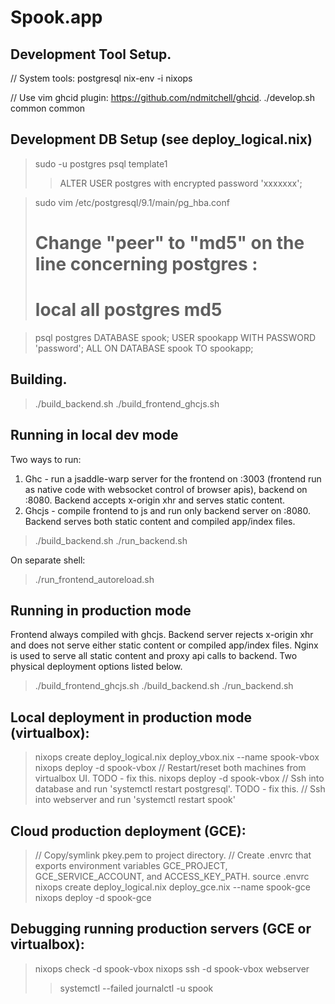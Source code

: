 Spook.app
==========

## Development Tool Setup.
// System tools:
postgresql
nix-env -i nixops

// Use vim ghcid plugin: https://github.com/ndmitchell/ghcid.
./develop.sh common common

## Development DB Setup (see deploy\_logical.nix)
> sudo -u postgres psql template1
> > ALTER USER postgres with encrypted password 'xxxxxxx';

> sudo vim /etc/postgresql/9.1/main/pg\_hba.conf
> # Change "peer" to "md5" on the line concerning postgres :
> # local      all     postgres     md5

> psql postgres
> DATABASE spook;
> USER spookapp WITH PASSWORD 'password';
> ALL ON DATABASE spook TO spookapp;

## Building.
> ./build\_backend.sh
> ./build\_frontend\_ghcjs.sh

## Running in local dev mode
Two ways to run:
1. Ghc - run a jsaddle-warp server for the frontend on :3003 (frontend run as native code with websocket control of browser apis), backend on :8080. Backend accepts x-origin xhr and serves static content.
2. Ghcjs - compile frontend to js and run only backend server on :8080. Backend serves both static content and compiled app/index files.

> ./build\_backend.sh
> ./run\_backend.sh

On separate shell:
> ./run\_frontend\_autoreload.sh

## Running in production mode
Frontend always compiled with ghcjs. Backend server rejects x-origin xhr and does not serve either static content or compiled app/index files.
Nginx is used to serve all static content and proxy api calls to backend.
Two physical deployment options listed below.

> ./build\_frontend\_ghcjs.sh
> ./build\_backend.sh
> ./run\_backend.sh

## Local deployment in production mode (virtualbox):
> nixops create deploy\_logical.nix deploy\_vbox.nix --name spook-vbox
> nixops deploy -d spook-vbox
> // Restart/reset both machines from virtualbox UI. TODO - fix this.
> nixops deploy -d spook-vbox
> // Ssh into database and run 'systemctl restart postgresql'. TODO - fix this.
> // Ssh into webserver and run 'systemctl restart spook'

## Cloud production deployment (GCE):
> // Copy/symlink pkey.pem to project directory.
> // Create .envrc that exports environment variables GCE\_PROJECT, GCE\_SERVICE\_ACCOUNT, and ACCESS\_KEY\_PATH.
> source .envrc
> nixops create deploy\_logical.nix deploy\_gce.nix --name spook-gce
> nixops deploy -d spook-gce

## Debugging running production servers (GCE or virtualbox):
> nixops check -d spook-vbox
> nixops ssh -d spook-vbox webserver
> > systemctl --failed
> > journalctl -u spook

